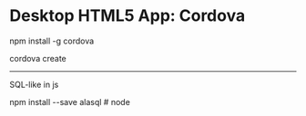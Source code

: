Desktop HTML5 App: Cordova
==========================


npm install -g cordova


cordova create <path>



-----
SQL-like in js

npm install --save alasql      # node